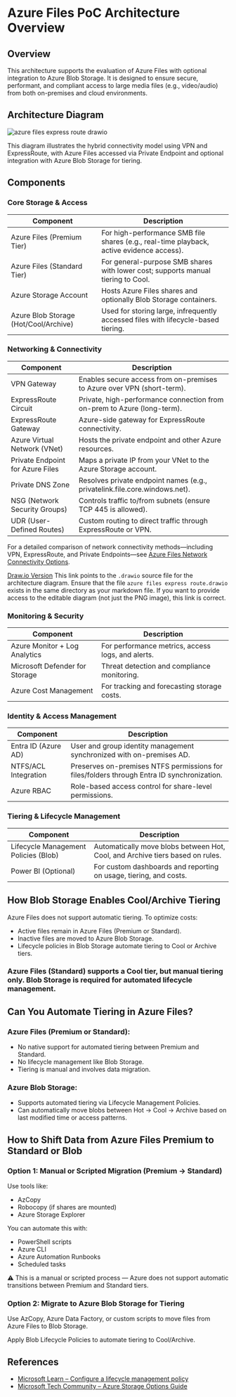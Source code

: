 
# Azure Files PoC Architecture Overview

## Overview

This architecture supports the evaluation of Azure Files with optional integration to Azure Blob Storage. It is designed to ensure secure, performant, and compliant access to large media files (e.g., video/audio) from both on-premises and cloud environments.

## Architecture Diagram


![azure files express route drawio](https://github.com/user-attachments/assets/403dafc8-8523-4eb2-b8a2-3e9b91a4f8ab)


This diagram illustrates the hybrid connectivity model using VPN and ExpressRoute, with Azure Files accessed via Private Endpoint and optional integration with Azure Blob Storage for tiering.

## Components

### Core Storage & Access

| **Component** | **Description** |
|---------------|-----------------|
| Azure Files (Premium Tier) | For high-performance SMB file shares (e.g., real-time playback, active evidence access). |
| Azure Files (Standard Tier) | For general-purpose SMB shares with lower cost; supports manual tiering to Cool. |
| Azure Storage Account | Hosts Azure Files shares and optionally Blob Storage containers. |
| Azure Blob Storage (Hot/Cool/Archive) | Used for storing large, infrequently accessed files with lifecycle-based tiering. |

### Networking & Connectivity

| **Component** | **Description** |
|---------------|-----------------|
| VPN Gateway | Enables secure access from on-premises to Azure over VPN (short-term). |
| ExpressRoute Circuit | Private, high-performance connection from on-prem to Azure (long-term). |
| ExpressRoute Gateway | Azure-side gateway for ExpressRoute connectivity. |
| Azure Virtual Network (VNet) | Hosts the private endpoint and other Azure resources. |
| Private Endpoint for Azure Files | Maps a private IP from your VNet to the Azure Storage account. |
| Private DNS Zone | Resolves private endpoint names (e.g., privatelink.file.core.windows.net). |
| NSG (Network Security Groups) | Controls traffic to/from subnets (ensure TCP 445 is allowed). |
| UDR (User-Defined Routes) | Custom routing to direct traffic through ExpressRoute or VPN. |

For a detailed comparison of network connectivity methods—including VPN, ExpressRoute, and Private Endpoints—see [Azure Files Network Connectivity Options](AzureFilesNetworkConnectivityOptionsAnalysis.md).

[Draw.io Version](azure%20files%20express%20route.drawio)
This link points to the `.drawio` source file for the architecture diagram. Ensure that the file `azure files express route.drawio` exists in the same directory as your markdown file. If you want to provide access to the editable diagram (not just the PNG image), this link is correct.

### Monitoring & Security

| **Component** | **Description** |
|---------------|-----------------|
| Azure Monitor + Log Analytics | For performance metrics, access logs, and alerts. |
| Microsoft Defender for Storage | Threat detection and compliance monitoring. |
| Azure Cost Management | For tracking and forecasting storage costs. |

### Identity & Access Management

| **Component** | **Description** |
|---------------|-----------------|
| Entra ID (Azure AD) | User and group identity management synchronized with on-premises AD. |
| NTFS/ACL Integration | Preserves on-premises NTFS permissions for files/folders through Entra ID synchronization. |
| Azure RBAC | Role-based access control for share-level permissions. |

### Tiering & Lifecycle Management

| **Component** | **Description** |
|---------------|-----------------|
| Lifecycle Management Policies (Blob) | Automatically move blobs between Hot, Cool, and Archive tiers based on rules. |
| Power BI (Optional) | For custom dashboards and reporting on usage, tiering, and costs. |

## How Blob Storage Enables Cool/Archive Tiering

Azure Files does not support automatic tiering. To optimize costs:

- Active files remain in Azure Files (Premium or Standard).
- Inactive files are moved to Azure Blob Storage.
- Lifecycle policies in Blob Storage automate tiering to Cool or Archive tiers.

### Azure Files (Standard) supports a Cool tier, but manual tiering only. Blob Storage is required for automated lifecycle management.

## Can You Automate Tiering in Azure Files?

### Azure Files (Premium or Standard):

- No native support for automated tiering between Premium and Standard.
- No lifecycle management like Blob Storage.
- Tiering is manual and involves data migration.

### Azure Blob Storage:

- Supports automated tiering via Lifecycle Management Policies.
- Can automatically move blobs between Hot -> Cool -> Archive based on last modified time or access patterns.

## How to Shift Data from Azure Files Premium to Standard or Blob

### Option 1: Manual or Scripted Migration (Premium -> Standard)

Use tools like:

- AzCopy
- Robocopy (if shares are mounted)
- Azure Storage Explorer

You can automate this with:

- PowerShell scripts
- Azure CLI
- Azure Automation Runbooks
- Scheduled tasks

⚠️ This is a manual or scripted process — Azure does not support automatic transitions between Premium and Standard tiers.

### Option 2: Migrate to Azure Blob Storage for Tiering

Use AzCopy, Azure Data Factory, or custom scripts to move files from Azure Files to Blob Storage.

Apply Blob Lifecycle Policies to automate tiering to Cool/Archive.

## References

- [Microsoft Learn – Configure a lifecycle management policy](https://learn.microsoft.com/en-us/azure/storage/blobs/storage-lifecycle-management-concepts)
- [Microsoft Tech Community – Azure Storage Options Guide](https://techcommunity.microsoft.com/blog/nonprofittechies/azure-storage-options---a-guide-to-choosing-the-right-storage-option/4412411)
